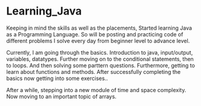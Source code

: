 # Learning_Java
Keeping in mind the skills as well as the placements, 
Started learning Java as a Programming Language. So will be posting and practicing code of different problems I solve every day from beginner level to advance level.

Currently, I am going through the basics. Introduction to java, input/output, variables, datatypes. Further moving on to the conditional statements, then to loops. And then solving some parttern questions. Furthermore, getting to learn about functions and methods. After successfully completing the basics now getting into some exercises..

After a while, stepping into a new module of time and space complexity.
Now moving to an important topic of arrays.
